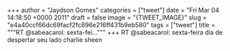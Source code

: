 
+++
author = "Jaydson Gomes"
categories = ["tweet"]
date = "Fri Mar 04 14:18:50 +0000 2011"
draft = false
image = "{TWEET_IMAGE}"
slug = "e4a40ccf66dc69facf2fc896e216ff431b9eb580"
tags = ["tweet"]
title = """RT @sabeacarol: sexta-fei..."""
+++
RT @sabeacarol: sexta-feira dia de despertar seu lado charlie sheen
